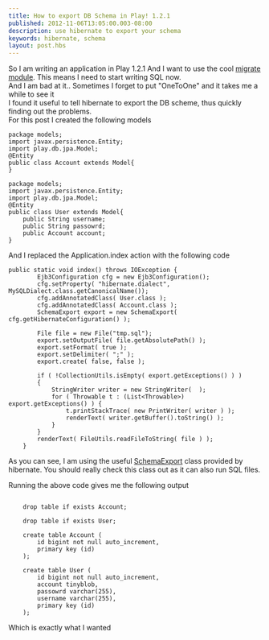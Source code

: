 ```yaml
---
title: How to export DB Schema in Play! 1.2.1
published: 2012-11-06T13:05:00.003-08:00
description: use hibernate to export your schema
keywords: hibernate, schema
layout: post.hbs
---
```


So I am writing an application in Play 1.2.1
And I want to use the cool [migrate module](http://www.playframework.org/modules/migrate). This means I need to start writing SQL now.  
And I am bad at it.. Sometimes I forget to put "OneToOne" and it takes me a while to see it  
I found it useful to tell hibernate to export the DB scheme, thus quickly finding out the problems.  
For this post I created the following models

```
package models;  
import javax.persistence.Entity;  
import play.db.jpa.Model;  
@Entity  
public class Account extends Model{  
}  

package models;  
import javax.persistence.Entity;  
import play.db.jpa.Model;  
@Entity  
public class User extends Model{  
    public String username;  
    public String passowrd;  
    public Account account;  
}  
```

And I replaced the Application.index action with the following code

```
public static void index() throws IOException {  
        Ejb3Configuration cfg = new Ejb3Configuration();  
        cfg.setProperty( "hibernate.dialect", MySQLDialect.class.getCanonicalName());  
        cfg.addAnnotatedClass( User.class );  
        cfg.addAnnotatedClass( Account.class );  
        SchemaExport export = new SchemaExport( cfg.getHibernateConfiguration() );  

        File file = new File("tmp.sql");  
        export.setOutputFile( file.getAbsolutePath() );  
        export.setFormat( true );  
        export.setDelimiter( ";" );  
        export.create( false, false );  

        if ( !CollectionUtils.isEmpty( export.getExceptions() ) )  
        {  
            StringWriter writer = new StringWriter(  );  
            for ( Throwable t : (List<Throwable>) export.getExceptions() ) {
                t.printStackTrace( new PrintWriter( writer ) );  
                renderText( writer.getBuffer().toString() );  
            }  
        }  
        renderText( FileUtils.readFileToString( file ) );  
    }  
```

As you can see, I am using the useful [SchemaExport](http://docs.jboss.org/hibernate/orm/3.5/api/org/hibernate/tool/hbm2ddl/SchemaExport.html) class provided by hibernate. You should really check this class out as it can also run SQL files.  

Running the above code gives me the following output

```

    drop table if exists Account;  

    drop table if exists User;  

    create table Account (  
        id bigint not null auto_increment,  
        primary key (id)  
    );  

    create table User (  
        id bigint not null auto_increment,  
        account tinyblob,  
        passowrd varchar(255),  
        username varchar(255),  
        primary key (id)  
    );  
```

Which is exactly what I wanted  
